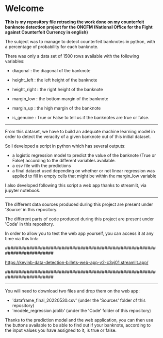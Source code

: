 # Welcome

__This is my repository file retracing the work done on my counterfeit banknote detection project for the ONCFM (National Office for the Fight against Counterfeit Currency in english)__

The subject was to manage to detect counterfeit banknotes in python, with a percentage of probability for each banknote.

There was only a data set of 1500 rows available with the following variables:

- diagonal : the diagonal of the banknote

- height_left : the left height of the banknote

- height_right : the right height of the banknote

- margin_low : the bottom margin of the banknote

- margin_up : the high margin of the banknote

- is_genuine : True or False to tell us if the banknotes are true or false.

__________________________________________________________________________________________________________

From this dataset, we have to build an adequate machine learning model in order to detect the veracity of a given banknote out of this initial dataset.

So I developed a script in python which has several outputs: 
- a logistic regression model to predict the value of the banknote (True or False) according to the different variables available.
- a csv file with the predictions
- a final dataset used depending on whether or not linear regression was applied to fill in empty cells that might be within the margin_low variable

I also developed following this script a web app thanks to streamlit, via jupyter notebook.

__________________________________________________________________________________________________________

The different data sources produced during this project are present under 'Source' in this repository.

The different parts of code produced during this project are present under 'Code' in this repository.

In order to allow you to test the web app yourself, you can access it at any time via this link:

##########################################################################

 https://kevinb-data-detection-billets-web-app-v2-c3vj01.streamlit.app/
 
##########################################################################

__________________________________________________________________________________________________________

You will need to download two files and drop them on the web app:

- 'dataframe_final_20220530.csv' (under the 'Sources' folder of this repository)
- 'modele_regression.joblib' (under the 'Code' folder of this repository)

Thanks to the prediction model and the web application, you can then use the buttons available to be able to find out if your banknote, according to the input values ​​you have assigned to it, is true or false.
